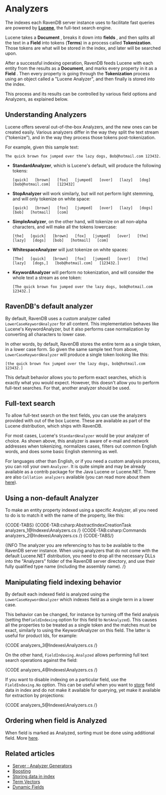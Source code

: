 # Analyzers

The indexes each RavenDB server instance uses to facilitate fast queries are powered by [**Lucene**](http://lucene.apache.org/), the full-text search engine.

Lucene takes a **Document** , breaks it down into **fields** , and then splits all the text in a **Field** into tokens (**Terms**) in a process called **Tokenization**. Those tokens are what will be stored in the index, and later will be searched upon.

After a successful indexing operation, RavenDB feeds Lucene with each entity from the results as a **Document**, and marks every property in it as a **Field** . Then every property is going through the **Tokenization** process using an object called a "Lucene Analyzer", and then finally is stored into the index.

This process and its results can be controlled by various field options and Analyzers, as explained below.

## Understanding Analyzers

Lucene offers several out-of-the-box Analyzers, and the new ones can be created easily. Various analyzers differ in the way they split the text stream ("tokenize"), and in the way they process those tokens post-tokenization.

For example, given this sample text:

`The quick brown fox jumped over the lazy dogs, Bob@hotmail.com 123432.`

* **StandardAnalyzer**, which is Lucene's default, will produce the following tokens:

    `[quick]   [brown]   [fox]   [jumped]   [over]   [lazy]   [dog]   [bob@hotmail.com]   [123432]`

* **StopAnalyzer** will work similarly, but will not perform light stemming, and will only tokenize on white space:

    `[quick]   [brown]   [fox]   [jumped]   [over]   [lazy]   [dogs]   [bob]   [hotmail]   [com]`

* **SimpleAnalyzer**, on the other hand, will tokenize on all non-alpha characters, and will make all the tokens lowercase:

    `[the]   [quick]   [brown]   [fox]   [jumped]   [over]   [the]   [lazy]   [dogs]   [bob]   [hotmail]   [com]`

* **WhitespaceAnalyzer** will just tokenize on white spaces:

    `[The]   [quick]   [brown]   [fox]   [jumped]   [over]   [the]   [lazy]   [dogs,]   [bob@hotmail.com]   [123432.]`

* **KeywordAnalyzer** will perform no tokenization, and will consider the whole text a stream as one token:

    `[The quick brown fox jumped over the lazy dogs, bob@hotmail.com 123432.]`

## RavenDB's default analyzer

By default, RavenDB uses a custom analyzer called `LowerCaseKeywordAnalyzer` for all content. This implementation behaves like Lucene's KeywordAnalyzer, but it also performs case normalization by converting all characters to lower case. 

In other words, by default, RavenDB stores the entire term as a single token, in a lower case form. So given the same sample text from above, `LowerCaseKeywordAnalyzer` will produce a single token looking like this:

`[the quick brown fox jumped over the lazy dogs, bob@hotmail.com 123432.]`

This default behavior allows you to perform exact searches, which is exactly what you would expect. However, this doesn't allow you to perform full-text searches. For that, another analyzer should be used.

## Full-text search

To allow full-text search on the text fields, you can use the analyzers provided with out of the box Lucene. These are available as part of the Lucene distribution, which ships with RavenDB.

For most cases, Lucene's `StandardAnalyzer` would be your analyzer of choice. As shown above, this analyzer is aware of e-mail and network addresses when tokenizing, normalizes cases, filters out common English words, and does some basic English stemming as well.

For languages other than English, or if you need a custom analysis process, you can roll your own `Analyzer`. It is quite simple and may be already available as a contrib package for the Java Lucene or Lucene.NET. There are also `Collation analyzers` available (you can read more about them [here](../indexes/customizing-results-order#collation-support)).

## Using a non-default Analyzer

To make an entity property indexed using a specific Analyzer, all you need to do is to match it with the name of the property, like this:

{CODE-TABS}
{CODE-TAB:csharp:AbstractIndexCreationTask analyzers_1@Indexes\Analyzers.cs /}
{CODE-TAB:csharp:Commands analyzers_2@Indexes\Analyzers.cs /}
{CODE-TABS/}

{INFO The analyzer you are referencing to has to be available to the RavenDB server instance. When using analyzers that do not come with the default Lucene.NET distribution, you need to drop all the necessary DLLs into the "Analyzers" folder of the RavenDB server directory, and use their fully qualified type name (including the assembly name). /}

## Manipulating field indexing behavior

By default each indexed field is analyzed using the `LowerCaseKeywordAnalyzer` which indexes field as a single term in a lower case.

This behavior can be changed, for instance by turning off the field analysis (setting  the`FieldIndexing` option for this field to `NotAnalyzed`). This causes all the properties to be treated as a single token and the matches must be exact, similarly to using the KeywordAnalyzer on this field. The latter is useful for product Ids, for example:

{CODE analyzers_3@Indexes\Analyzers.cs /}

On the other hand, `FieldIndexing.Analyzed` allows performing full text search operations against the field:

{CODE analyzers_4@Indexes\Analyzers.cs /}

If you want to disable indexing on a particular field, use the `FieldIndexing.No` option. This can be useful when you want to [store](../indexes/storing-data-in-index) field data in index and do not make it available for querying, yet make it available for extraction by projections:

{CODE analyzers_5@Indexes\Analyzers.cs /}

## Ordering when field is Analyzed

When field is marked as Analyzed, sorting must be done using additional field. More [here](../indexes/querying/sorting#ordering-when-field-is-analyzed).

## Related articles

- [Server : Analyzer Generators](../server/plugins/analyzer-generators)
- [Boosting](../indexes/boosting)
- [Storing data in index](../indexes/storing-data-in-index)
- [Term Vectors](../indexes/using-term-vectors)
- [Dynamic Fields](../indexes/using-dynamic-fields)
